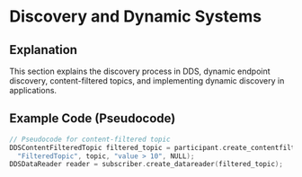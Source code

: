 # Discovery and Dynamic Systems

## Explanation
This section explains the discovery process in DDS, dynamic endpoint discovery, content-filtered topics, and implementing dynamic discovery in applications.

## Example Code (Pseudocode)
```cpp
// Pseudocode for content-filtered topic
DDSContentFilteredTopic filtered_topic = participant.create_contentfilteredtopic(
  "FilteredTopic", topic, "value > 10", NULL);
DDSDataReader reader = subscriber.create_datareader(filtered_topic);
```
